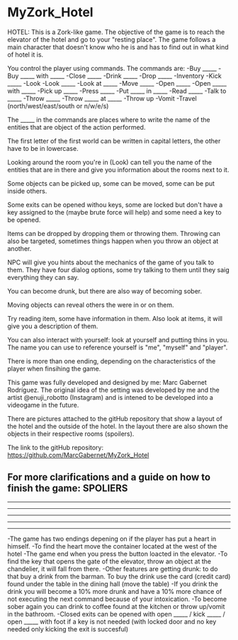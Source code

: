 # MyZork_Hotel

HOTEL:
This is a Zork-like game. The objective of the game is to reach the elevator of the hotel and go to your "resting place".
The game follows a main character that doesn't know who he is and has to find out in what kind of hotel it is.

You control the player using commands. The commands are:
-Buy _____
-Buy _____ with _____
-Close _____
-Drink _____
-Drop _____
-Inventory
-Kick _____
-Look
-Look _____
-Look at _____
-Move _____
-Open _____
-Open _____ with _____
-Pick up _____
-Press _____
-Put _____ in _____
-Read _____
-Talk to _____
-Throw _____
-Throw _____ at _____
-Throw up
-Vomit
-Travel (north/west/east/south or n/w/e/s)

The _____ in the commands are places where to write the name of the entities that are object of the action performed.

The first letter of the first world can be written in capital letters, the other have to be in lowercase.

Looking around the room you're in (Look) can tell you the name of the entities that are in there and give you information about the rooms next to it.

Some objects can be picked up, some can be moved, some can be put inside others.

Some exits can be opened withou keys, some are locked but don't have a key assigned to the (maybe brute force will help) and some need a key to be opened.

Items can be dropped by dropping them or throwing them.
Throwing can also be targeted, sometimes things happen when you throw an object at another.

NPC will give you hints about the mechanics of the game of you talk to them.
They have four dialog options, some try talking to them until they saig everything they can say.

You can become drunk, but there are also way of becoming sober.

Moving objects can reveal others the were in or on them.

Try reading item, some have information in them.
Also look at items, it will give you a description of them.

You can also interact with yourself: look at yourself and putting thins in you. The name you can use to reference yourself is "me", "myself" and "player".

There is more than one ending, depending on the characteristics of the player when finsihing the game.

This game was fully developed and designed by me: Marc Gabernet Rodríguez. The original idea of the setting was developed by me and the artist @enuji_robotto (Instagram) and is intened to be developed into a videogame in the future.

There are pictures attached to the gitHub repository that show a layout of the hotel and the outside of the hotel. In the layout there are also shown the objects in their respective rooms (spoilers).

The link to the gitHub repository:
https://github.com/MarcGabernet/MyZork_Hotel


For more clarifications and a guide on how to finish the game:
SPOLIERS
--------
--------
--------
--------
--------
--------
-The game has two endings depening on if the player has put a heart in himself.
-To find the heart move the container located at the west of the hotel
-The game end when you press the button loacted in the elevator.
-To find the key that opens the gate of the elevator, throw an object at the chandelier, it will fall from there.
-Other features are getting drunk: to do that buy a drink from the barman. To buy the drink use the card (credit card) found under the table in the dining hall (move the table)
-If you drink the drink you will become a 10% more drunk and have a 10% more chance of not executing the next command because of your intoxication.
-To become sober again you can drink to coffee found at the kitchen or throw up/vomit in the bathroom.
-Closed exits can be opened with open _____ / kick _____ / open _____ with foot if a key is not needed (with locked door and no key needed only kicking the exit is succesful)

